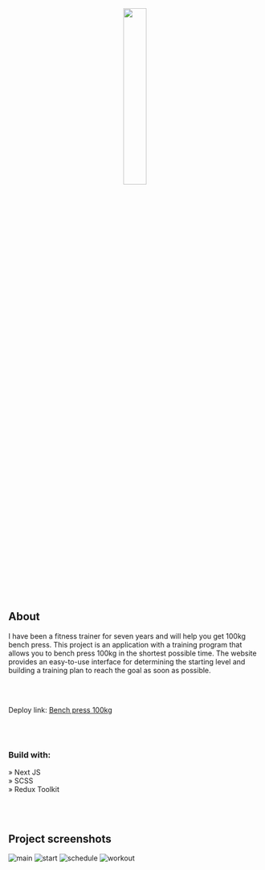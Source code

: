 <div align='center'><img style="width:30%" src='https://github.com/Gloryson/bench-press-100kg/assets/92429825/aa4b7889-88a9-4c03-8422-45ae74d4e98c'/></div>

## About
I have been a fitness trainer for seven years and will help you get 100kg bench press. This project is an application with a training program that allows you to bench press 100kg in the shortest possible time. The website provides an easy-to-use interface for determining the starting level and building a training plan to reach the goal as soon as possible.

</br>
</br>

Deploy link: [Bench press 100kg](https://gloryson.github.io/bench-press-100kg/ "Click here to follow the link.")

</br>
</br>

### Build with:
» Next JS  
» SCSS  
» Redux Toolkit

</br>
</br>

## Project screenshots
![main](https://github.com/Gloryson/bench-press-100kg/assets/92429825/aa4b7889-88a9-4c03-8422-45ae74d4e98c)
![start](https://github.com/Gloryson/bench-press-100kg/assets/92429825/f983740f-200c-4d42-92e0-68adcbdaa6ad)
![schedule](https://github.com/Gloryson/bench-press-100kg/assets/92429825/dd8fae10-b620-4a51-8fdd-80f25edbd971)
![workout](https://github.com/Gloryson/bench-press-100kg/assets/92429825/abb551c9-df4f-45db-b7ee-3be18e4c7bf8)
